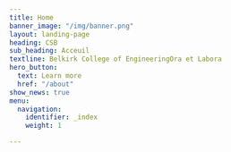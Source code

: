 ```yaml
---
title: Home
banner_image: "/img/banner.png"
layout: landing-page
heading: CSB
sub_heading: Acceuil
textline: Belkirk College of EngineeringOra et Labora
hero_button:
  text: Learn more
  href: "/about"
show_news: true
menu:
  navigation:
    identifier: _index
    weight: 1

---
```


